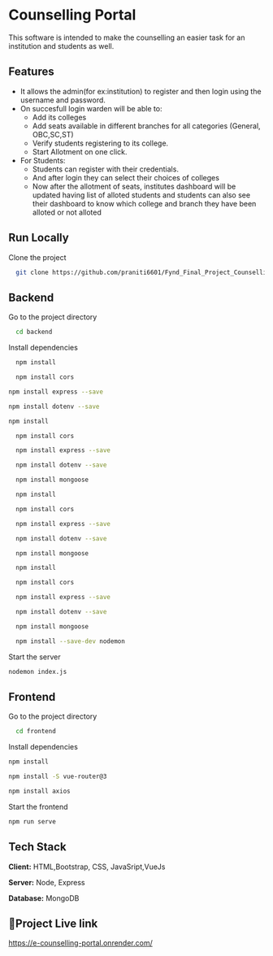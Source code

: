 
# Counselling Portal

This software is intended to make the counselling an easier task for an institution and students as well.

## Features

- It allows the admin(for ex:institution) to register and then login using the username and password.
- On succesfull login warden will be able to:
  - Add its colleges
  - Add seats available in different branches for all categories (General, OBC,SC,ST)
  - Verify students registering to its college.
  - Start Allotment on one click.
- For Students:
  - Students can register with their credentials.
  - And after login they can select their choices of colleges
  - Now after the allotment of seats, institutes dashboard will be updated having list of alloted students
  and students can also see their dashboard to know which college and branch they have been alloted or not alloted

## Run Locally

Clone the project

```bash
  git clone https://github.com/praniti6601/Fynd_Final_Project_Counselling_portal
```
## Backend
Go to the project directory

```bash
  cd backend
```

Install dependencies

```bash
  npm install
```
```bash
  npm install cors
  ```
  ```bash
  npm install express --save
  ```
  ```bash
  npm install dotenv --save
  ```
  ```bash
  npm install
```
```bash
  npm install cors
```
```bash
  npm install express --save
```
```bash
  npm install dotenv --save
```
```bash
  npm install mongoose
```
```bash
  npm install
```
```bash
  npm install cors
```
```bash
  npm install express --save
```
```bash
  npm install dotenv --save
```
```bash
  npm install mongoose
```
```bash
  npm install
```
```bash
  npm install cors
```
```bash
  npm install express --save
```
```bash
  npm install dotenv --save
```
```bash
  npm install mongoose
```
```bash
  npm install --save-dev nodemon
```

Start the server
 ```bash
 nodemon index.js
```
## Frontend
Go to the project directory

```bash
  cd frontend
```

Install dependencies

```bash
npm install
```
```bash
npm install -S vue-router@3
```
```bash
npm install axios
```

Start the frontend
 ```bash
 npm run serve
```

## Tech Stack

**Client:** HTML,Bootstrap, CSS, JavaSript,VueJs

**Server:** Node, Express

**Database:** MongoDB

## 🔗Project Live link
https://e-counselling-portal.onrender.com/
